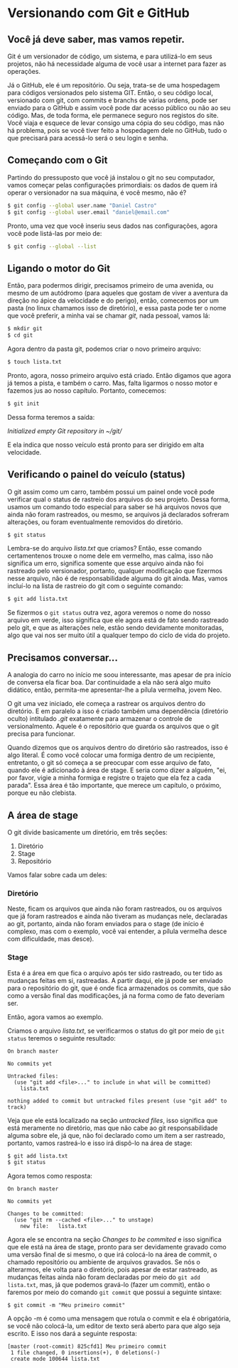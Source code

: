 # Versionando com Git e GitHub

## Você já deve saber, mas vamos repetir.

Git é um versionador de código, um sistema, e para utilizá-lo em seus projetos, não há necessidade alguma de você usar a internet para fazer as operações.

Já o GitHub, ele é um repositório. Ou seja, trata-se de uma hospedagem para códigos versionados pelo sistema GIT. Então, o seu código local, versionado com git, com commits e branchs de várias ordens, pode ser enviado para o GitHub e assim você pode dar acesso público ou não ao seu código. Mas, de toda forma, ele permanece seguro nos registos do site. Você viaja e esquece de levar consigo uma cópia do seu código, mas não há problema, pois se você tiver feito a hospedagem dele no GitHub, tudo o que precisará para acessá-lo será o seu login e senha.

## Começando com o Git

Partindo do pressuposto que você já instalou o git no seu computador, vamos começar pelas configurações primordiais: os dados de quem irá operar o versionador na sua máquina, é você mesmo, não é?

```bash
$ git config --global user.name "Daniel Castro"
$ git config --global user.email "daniel@email.com"
```

Pronto, uma vez que você inseriu seus dados nas configurações, agora você pode listá-las por meio de:

```bash
$ git config --global --list
```

## Ligando o motor do Git

Então, para podermos dirigir, precisamos primeiro de uma avenida, ou mesmo de um autódromo (para aqueles que gostam de viver a aventura da direção no ápice da velocidade e do perigo), então, comecemos por um pasta (no linux chamamos isso de diretório), e essa pasta pode ter o nome que você preferir, a minha vai se chamar _git_, nada pessoal, vamos lá:

```bash
$ mkdir git
$ cd git
```

Agora dentro da pasta git, podemos criar o novo primeiro arquivo:

```bash
$ touch lista.txt
```

Pronto, agora, nosso primeiro arquivo está criado. Então digamos que agora já temos a pista, e também o carro. Mas, falta ligarmos o nosso motor e fazemos jus ao nosso capítulo. Portanto, comecemos:

```bash
$ git init
```

Dessa forma teremos a saída:

_Initialized empty Git repository in ~/git/_

E ela indica que nosso veículo está pronto para ser dirigido em alta velocidade.

## Verificando o painel do veículo (status)

O git assim como um carro, também possui um painel onde você pode verificar qual o status de rastreio dos arquivos do seu projeto. Dessa forma, usamos um comando todo especial para saber se há arquivos novos que ainda não foram rastreados, ou mesmo, se arquivos já declarados sofreram alterações, ou foram eventualmente removidos do diretório.

```bash
$ git status
```

Lembra-se do arquivo _lista.txt_ que criamos? Então, esse comando certamentenos trouxe o nome dele em vermelho, mas calma, isso não significa um erro, significa somente que esse arquivo ainda não foi rastreado pelo versionador, portanto, qualquer modificação que fizermos nesse arquivo, não é de responsabilidade alguma do git ainda. Mas, vamos incluí-lo na lista de rastreio do git com o seguinte comando:

```bash
$ git add lista.txt
```

Se fizermos o ```git status``` outra vez, agora veremos o nome do nosso arquivo em verde, isso significa que ele agora está de fato sendo rastreado pelo git, e que as alterações nele, estão sendo devidamente monitoradas, algo que vai nos ser muito útil a qualquer tempo do ciclo de vida do projeto.

## Precisamos conversar...

A analogia do carro no início me soou interessante, mas apesar de pra início de conversa ela ficar boa. Dar continuidade a ela não será algo muito didático, então, permita-me apresentar-lhe a pílula vermelha, jovem Neo.

O git uma vez iniciado, ele começa a rastrear os arquivos dentro do diretório. E em paralelo a isso é criado também uma dependência (diretório oculto) intitulado _.git_ exatamente para armazenar o controle de versionalmento. Aquele é o repositório que guarda os arquivos que o git precisa para funcionar.

Quando dizemos que os arquivos dentro do diretório são rastreados, isso é algo literal. É como você colocar uma formiga dentro de um recipiente, entretanto, o git só começa a se preocupar com esse arquivo de fato, quando ele é adicionado à área de stage. E seria como dizer a alguém, "ei, por favor, vigie a minha formiga e registre o trajeto que ela fez a cada parada". Essa área é tão importante, que merece um capítulo, o próximo, porque eu não clebista.

## A área de stage

O git divide basicamente um diretório, em três seções:

1. Diretório
2. Stage
3. Repositório

Vamos falar sobre cada um deles:

### Diretório

Neste, ficam os arquivos que ainda não foram rastreados, ou os arquivos que já foram rastreados e ainda não tiveram as mudanças nele, declaradas ao git, portanto, ainda não foram enviados para o stage (de início é complexo, mas com o exemplo, você vai entender, a pílula vermelha desce com dificuldade, mas desce).

### Stage

Esta é a área em que fica o arquivo após ter sido rastreado, ou ter tido as mudanças feitas em si, rastreadas. A partir daqui, ele já pode ser enviado para o repositório do git, que é onde fica armazenados os commits, que são como a versão final das modificações, já na forma como de fato deveriam ser.

Então, agora vamos ao exemplo.

Criamos o arquivo _lista.txt_, se verificarmos o status do git por meio de ```git status``` teremos o seguinte resultado:

```
On branch master

No commits yet

Untracked files:
  (use "git add <file>..." to include in what will be committed)
	lista.txt

nothing added to commit but untracked files present (use "git add" to track)
```

Veja que ele está localizado na seção _untracked files_, isso significa que está meramente no diretório, mas que não cabe ao git responsabilidade alguma sobre ele, já que, não foi declarado como um item a ser rastreado, portanto, vamos rastreá-lo e isso irá dispô-lo na área de stage:

```bash
$ git add lista.txt
$ git status
```
Agora temos como resposta:

```
On branch master

No commits yet

Changes to be committed:
  (use "git rm --cached <file>..." to unstage)
	new file:   lista.txt

```

Agora ele se encontra na seção _Changes to be commited_ e isso significa que ele está na área de stage, pronto para ser devidamente gravado como uma versão final de si mesmo, o que irá colocá-lo na área de commit, o chamado repositório ou ambiente de arquivos gravados. Se nós o alterarmos, ele volta para o diretório, pois apesar de estar rastreado, as mudanças feitas ainda não foram declaradas por meio do ```git add lista.txt```, mas, já que podemos gravá-lo (fazer um commit), então o faremos por meio do comando ```git commit``` que possui a seguinte sintaxe:

```
$ git commit -m "Meu primeiro commit"
```

A opção -m é como uma mensagem que rotula o commit e ela é obrigatória, se você não colocá-la, um editor de texto será aberto para que algo seja escrito. E isso nos dará a seguinte resposta:

```
[master (root-commit) 825cfd1] Meu primeiro commit
 1 file changed, 0 insertions(+), 0 deletions(-)
 create mode 100644 lista.txt
```